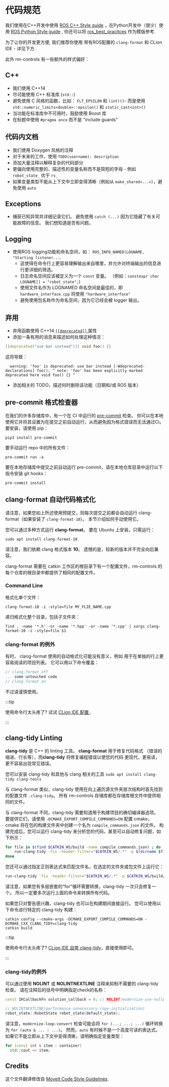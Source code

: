 # 代码规范

我们使用在C++开发中使用 [ROS C++ Style guide](http://wiki.ros.org/CppStyleGuide) ，在Python开发中（很少）使用 [ROS Python Style guide](http://wiki.ros.org/PyStyleGuide) , 你还可以将 [ros_best_pracitces](https://github.com/leggedrobotics/ros_best_practices) 作为模版参考.

为了让你的开发更方便, 我们推荐你使用 带有ROS配置的 ``clang-format`` 和 CLion IDE - 详见下方.

此外 rm-controls 有一些额外的样式偏好：

## C++

 - 我们使用 C++14
 - 尽可能使用 C++ 标准库 (``std::``) 
 - 避免使用 C 风格的函数，比如： ``FLT_EPSILON`` 和 ``(int)()``-  而是使用 ``std::numeric_limits<double>::epsilon()`` 和 ``static_cast<int>()``
 - 当功能在标准库中不可用时，鼓励使用 Boost 库
 - 在标题中使用 ``#pragma once`` 而不是 "include guards"

## 代码内文档

 - 我们使用 Doxygen 风格的注释
 - 对于未来的工作，使用 ``TODO(username): description``
 - 添加大量注释以解释复杂的代码部分
 - 更偏向使用完整的、描述性的变量名称而不是简短的字母 - 例如 ``robot_state_`` 优于 ``rs_``
 - 如果变量类型不能从上下文中立即变得清晰（例如从 ``make_shared<...>``），避免使用 ``auto``

## Exceptions
 - 捕获已知异常并详细记录它们。 避免使用 ``catch (...)`` 因为它隐藏了有关可能故障的信息。 我们想知道是否有问题。

## Logging

 - 使用ROS logging功能和命名空间，如： ``ROS_INFO_NAMED(LOGNAME, "Starting listener...``.
   - 这使得在命令行上更容易理解输出来自哪里，并允许对终端输出的信息进行更详细的筛选。
   - 日志命名空间应该被定义为一个 ``const`` 变量。 （例如：``constexpr char LOGNAME[] = "robot_state";``)
   - 使用文件名作为 LOGNAMED 命名空间是最佳的，即 ``hardware_interface.cpp`` 将使用 ``"hardware_interface"``
   - 避免使用包名称作为命名空间，因为它已经会被 logger 输出。

## 弃用

 - 弃用函数使用 C++14 [ ``[[deprecated]]`` ](https://en.cppreference.com/w/cpp/language/attributes/deprecated) 属性
 - 添加一条有用的消息来描述如何处理这种情况：

```cpp
[[deprecated("use bar instead")]] void foo() {}
```

这将导致：

      warning: 'foo' is deprecated: use bar instead [-Wdeprecated-declarations] foo(); ^ note: 'foo' has been explicitly marked deprecated here void foo() {} ^

 - 添加相关的 TODO，描述何时删除该功能（日期和/或 ROS 版本）


## pre-commit 格式检查器

在我们的许多存储库中，有一个在 CI 中运行的 [pre-commit](https://pre-commit.com/) 检查。
你可以在本地使用它并将其设置为在提交之前自动运行，从而避免因为格式错误而无法通过CI。
要安装，请使用 pip：

    pip3 install pre-commit

要手动运行 repo 中的所有文件：

    pre-commit run -a

要在本地存储库中提交之前自动运行 pre-commit，请在本地仓库目录中运行以下指令安装 git hooks：

    pre-commit install

## clang-format 自动代码格式化

请注意，如果您如上所述使用预提交，则每次提交之前都会自动运行 clang-format（如果安装了 `clang-format-10`）。 本节介绍如何手动使用它。

您可以通过多种方式运行 **clang-format**。 要在 Ubuntu 上安装，只需运行：

    sudo apt install clang-format-10

请注意，我们依赖 clang 格式版本 **10**。 遗憾的是，较新的版本并不完全向后兼容。

clang-format 需要在 catkin 工作区的根目录下有一个配置文件，rm-controls 的每个仓库的根目录中都提供了相同的配置文件。

### Command Line

格式化单个文件：

    clang-format-10 -i -style=file MY_FLIE_NAME.cpp

递归格式化整个目录，包括子文件夹：

    find . -name '*.h' -or -name '*.hpp' -or -name '*.cpp' | xargs clang-format-10 -i -style=file $1

### clang-format 的例外

有时， clang-format 使用的自动格式化可能没有意义，例如 用于在单独的行上更容易阅读的项目列表。 它可以用以下命令覆盖：

```cpp
// clang-format off
... some untouched code
// clang-format on
```

不过请谨慎使用。

:::tip

使用命令行太头疼了? 试试 [CLion IDE 配置 ](./ide_config).

:::

## clang-tidy Linting

**clang-tidy** 是 C++ 的 linting 工具。 **clang-format** 用于修复代码格式
（错误的缩进、行长等），而**clang-tidy** 将修复编程错误以使您的代码
更现代，更易读，更不容易出现常见错误。

您可以安装 clang-tidy 和其他与 clang 相关的工具
`sudo apt install clang-tidy clang-tools`

与 clang-format 类似，clang-tidy 使用在向上遍历源文件夹层次结构时首先找到的配置文件 `.clang-tidy`。 所有 rm-controls 存储库都在存储库根文件中提供相同的文件。

与 clang-format 不同，clang-tidy 需要知道用于构建项目的确切编译器选项。 要提供它们，请使用 `-DCMAKE_EXPORT_COMPILE_COMMANDS=ON` 配置 cmake，cmake 将在包的构建文件夹中创建一个名为 `compile_commands.json` 的文件。 构建完成后，您可以运行 clang-tidy 来分析您的代码，甚至可以自动修复问题，如下所示：

```sh
for file in $(find $CATKIN_WS/build -name compile_commands.json) ; do
	run-clang-tidy -fix -header-filter="$CATKIN_WS/.*" -p $(dirname $file)
done
```
您还可以通过指定正则表达式来匹配文件名，在选定的文件夹或包文件上运行它：
```sh
run-clang-tidy -fix -header-filter="$CATKIN_WS/.*" -p $CATKIN_WS/build/rm_hw rm_hw
```

请注意，如果您有多层嵌套的“for”循环需要转换，clang-tidy
一次只会修复一个。 所以一定要多次运行上面的命令来转换所有代码。

如果您只对警告感兴趣，clang-tidy 也可以在构建期间直接运行。
您可以使用以下命令进行特定的 clang-tidy 构建：
```
catkin config --cmake-args -DCMAKE_EXPORT_COMPILE_COMMANDS=ON -DCMAKE_CXX_CLANG_TIDY=clang-tidy
catkin build
```

:::tip

使用命令行太头疼了? [CLion IDE 自带 clang-tidy](https://www.jetbrains.com/help/clion/clang-tidy-checks-support.html)，直接使用即可。

:::

### clang-tidy的例外

可以通过使用 **NOLINT** 或 **NOLINTNEXTLINE** 注释来抑制不需要的 clang-tidy 检查。 请在注释后的括号中明确指定check的名称：

```cpp
const IKCallbackFn solution_callback = 0; // NOLINT(modernize-use-nullptr)

// NOLINTNEXTLINE(performance-unnecessary-copy-initialization)
robot_state::RobotState robot_state(default_state);
```

请注意，`modernize-loop-convert` 检查可能会将 `for (...; ...; ...)` 循环转换为 `for (auto & ... : ...)`。
然而，`auto` 有时候不是一个高度可读的表达式。
如果它不能立即从上下文中变得清晰，请明确指定变量类型：

```cpp
for (const int & item : container)
  std::cout << item;
```

## Credits
这个文件翻译修改自 [MoveIt Code Style Guidelines](https://moveit.ros.org/documentation/contributing/code/).